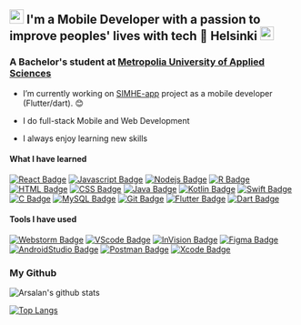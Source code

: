 <div align='left'>
   <h2></a> <img src="https://user-images.githubusercontent.com/1303154/88677602-1635ba80-d120-11ea-84d8-d263ba5fc3c0.gif" width="25px"> I'm a Mobile Developer  with a passion to improve peoples' lives with tech 📍 Helsinki  <a href="https://www.linkedin.com/in/arsalan-shakil/"><img height="24" src="https://i.ibb.co/VwYbX9n/linkedin.png"></a>&nbsp;&nbsp;
</a>&nbsp;&nbsp;</h2> 
</div>


<p align="center">
  <h3> A Bachelor's student at <a href="https://metropolia.fi/en">Metropolia University of Applied Sciences</a></h3>
</p>

- I’m currently working on [SIMHE-app](https://www.metropolia.fi/en/rdi/rdi-projects/simheapp-ii) project as a mobile developer (Flutter/dart). :blush:

- I do full-stack Mobile and Web Development

- I always enjoy learning new skills 




#### What I have learned

[![React Badge](https://img.shields.io/badge/-React-61DBFB?style=for-the-badge&labelColor=black&logo=react&logoColor=61DBFB)](#) [![Javascript Badge](https://img.shields.io/badge/-Javascript-F0DB4F?style=for-the-badge&labelColor=black&logo=javascript&logoColor=F0DB4F)](#) [![Nodejs Badge](https://img.shields.io/badge/-Nodejs-3C873A?style=for-the-badge&labelColor=black&logo=node.js&logoColor=3C873A)](#) [![R Badge](https://img.shields.io/badge/-R-3864BA?style=for-the-badge&labelColor=black&logo=R&logoColor=3864BA)](#)     [![HTML Badge](https://img.shields.io/badge/-HTML-E34F26?style=for-the-badge&labelColor=black&logo=HTML5&logoColor=E34F26)](#) [![CSS Badge](https://img.shields.io/badge/-CSS-1572B6?style=for-the-badge&labelColor=black&logo=CSS3&logoColor=1572B6)](#) [![Java Badge](https://img.shields.io/badge/-Java-007396?style=for-the-badge&labelColor=black&logo=Java&logoColor=white)](#) [![Kotlin Badge](https://img.shields.io/badge/-Kotlin-0095D5?style=for-the-badge&labelColor=black&logo=Kotlin&logoColor=0095D5)](#) [![Swift Badge](https://img.shields.io/badge/-swift-E50914?style=for-the-badge&labelColor=black&logo=Swift&logoColor=E50914)](#) [![C Badge](https://img.shields.io/badge/-C-A8B9CC?style=for-the-badge&labelColor=black&logo=C&logoColor=A8B9CC)](#) [![MySQL Badge](https://img.shields.io/badge/-MySql-orange?style=for-the-badge&labelColor=black&logo=MySQL&logoColor=orange)](#) [![Git Badge](https://img.shields.io/badge/-Git-F05032?style=for-the-badge&labelColor=black&logo=Git&logoColor=F05032)](#) [![Flutter Badge](https://img.shields.io/badge/-flutter-3DDC84?style=for-the-badge&labelColor=black&logo=flutter&logoColor=00B0D8)](#) [![Dart Badge](https://img.shields.io/badge/-dart-ffffff?style=for-the-badge&labelColor=1177AA&logo=dart&logoColor=003E54)](#) 


#### Tools I have used

 [![Webstorm Badge](https://img.shields.io/badge/-WebStorm-000000?style=for-the-badge&labelColor=white&logo=WebStorm&logoColor=000000)](#) [![VScode Badge](https://img.shields.io/badge/-VisualStudioCode-007ACC?style=for-the-badge&labelColor=black&logo=Visual-Studio-Code&logoColor=007ACC)](#) [![InVision Badge](https://img.shields.io/badge/-InVision-FF3366?style=for-the-badge&labelColor=black&logo=InVision&logoColor=FF3366)](#) [![Figma Badge](https://img.shields.io/badge/-Figma-F24E1E?style=for-the-badge&labelColor=black&logo=Figma&logoColor=F24E1E)](#) [![AndroidStudio Badge](https://img.shields.io/badge/-AndroidStudio-3DDC84?style=for-the-badge&labelColor=black&logo=Android-Studio&logoColor=3DDC84)](#) [![Postman Badge](https://img.shields.io/badge/-Postman-FF6C37?style=for-the-badge&labelColor=black&logo=Postman&logoColor=FF6C37)](#) [![Xcode Badge](https://img.shields.io/badge/-Xcode-FFB71B?style=for-the-badge&labelColor=black&logo=Xcode&logoColor=FFB71B)](#)
### My Github

![Arsalan's github stats](https://github-readme-stats.vercel.app/api?username=ArsalanShakil&show_icons=true&theme=dracula)

[![Top Langs](https://github-readme-stats.vercel.app/api/top-langs/?username=ArsalanShakil&layout=compact&theme=dracula&langs_count=8)](https://github.com/anuraghazra/github-readme-stats)



